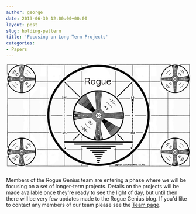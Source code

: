 ```yaml
---
author: george
date: 2013-06-30 12:00:00+00:00
layout: post
slug: holding-pattern
title: 'Focusing on Long-Term Projects'
categories:
- Papers
---
```

<div style="padding-bottom:10px">
<img src="/images/posts/RogueTestPattern.png" width="800">
</div>

Members of the Rogue Genius team are entering a phase where we will be focusing on a set of longer-term projects.  Details on the projects will be made available once they're ready to see the light of day, but until then there will be very few updates made to the Rogue Genius blog.  If you'd like to contact any members of our team please see the <a href="pages/team.html">Team page</a>.
